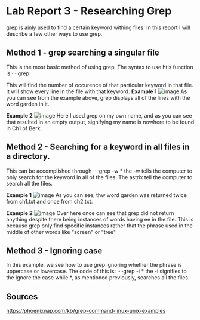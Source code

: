 # Lab Report 3 - Researching Grep
grep is ainly used to find a certain keyword withing files. In this report I will describe a few other ways to use grep. 

## Method 1 - grep searching a singular file
This is the most basic method of using grep. The syntax to use htis function is 
····grep <keyword> <file name>
  
This will find the number of occurence of that particular keyword in that file. It will show every line in the file with that keyword. 
**Example 1**
  ![image](https://user-images.githubusercontent.com/122576180/218659365-dab92dee-d29e-4717-99d0-ad2c07ca9ced.png)
As you can see from the example above, grep displays all of the lines with the word garden in it. 
  
**Example 2**
  ![image](https://user-images.githubusercontent.com/122576180/218659536-a4f6439f-fcce-4dba-baf1-f5560381ec75.png)
Here I used grep on my own name, and as you can see that resulted in an empty output, signifying my name is nowhere to be found in Ch1 of Berk. 

## Method 2 - Searching for a keyword in all files in a directory. 
  This can be accomplished through 
  ····grep -w <keyword> *
  the -w tells the computer to only search for the keyword in all of the files. The astrix tell the computer to search all the files. 
  
**Example 1**
    ![image](https://user-images.githubusercontent.com/122576180/218660255-2226fef2-d4ea-4ab0-a013-c7fff5034f0f.png)
  As you can see, thw word garden was returned twice from ch1.txt and once from ch2.txt. 
  
**Example 2**
  ![image](https://user-images.githubusercontent.com/122576180/218660648-b58f58a2-253a-4f1b-93e3-521b41115188.png)
 Over here once can see that grep did not return anything despite there being instances of words having ee in the file. This is because grep only find specific instances rather that the phrase used in the middle of other words like "screen" or "tree"
  
## Method 3 - Ignoring case
  In this example, we see how to use grep ignoring whether the phrase is uppercase or lowercase. The code of this is:
  ····grep -i <keyword> *
  the -i signifies to the ignore the case while *, as mentioned previously, searches all the files. 


## Sources
https://phoenixnap.com/kb/grep-command-linux-unix-examples
